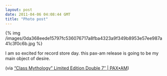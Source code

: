 ```yaml
---
layout: post
date: 2011-04-06 04:08:44 GMT
title: "Photo post"
---
```

{% img /images/0da368eede15797fc536076717a8fba4323a9f349b8953e57ee987a41c3f0c6b.jpg %}

<p>I am so excited for record store day. this pax-am release is going to be my main object of desire.</p>&#13;
<p>(via <a href="http://paxamrecords.com/news/2011/class-mythology-limited-edition-double-7/">“Class Mythology” Limited Edition Double 7″ | PAX•AM</a>)</p> 